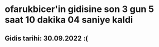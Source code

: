 # ofarukbicer'in gidisine son 3 gun 5 saat 10 dakika 04 saniye kaldi

## Gidis tarihi: 30.09.2022 :(